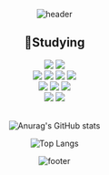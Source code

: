 <div align="center"> 
    
![header](https://capsule-render.vercel.app/api?type=waving&color=0:B983FF,100:99FEFA&height=150&section=header&text=SeoungYoung&fontSize=80&Align=Center)

<h2>🧾Studying</h2>
    <img src="https://img.shields.io/badge/JAVA-FF160B?style=flat-square&logo=JAVA&logoColor=white" />
    <img src="https://img.shields.io/badge/JavaScript-F7DF1E?style=flat-square&logo=JavaScript&logoColor=white"/>
<br>
    <img src="https://img.shields.io/badge/Node.js-339933?style=flat-square&logo=Node.js&logoColor=white"/>
    <img src="https://img.shields.io/badge/HTML5-E34F26?style=flat-square&logo=HTML5&logoColor=white"/>
    <img src="https://img.shields.io/badge/CSS3-1572B6?style=flat-square&logo=CSS3&logoColor=white"/>
    <img src="https://img.shields.io/badge/jQuery-0769AD?style=flat-square&logo=jQuery&logoColor=white"/>
<br>
    <img src="https://img.shields.io/badge/Spring-6DB33F?style=flat-square&logo=Spring&logoColor=white"/>
    <img src="https://img.shields.io/badge/IntelliJ IDEA-000000?style=flat-square&logo=Spring&logoColor=white"/>
    <img src="https://img.shields.io/badge/Visual Studio Code-007ACC?style=flat-square&logo=Visual Studio Code&logoColor=white"/>
<br>
    <img src="https://img.shields.io/badge/MySQL-4479A1?style=flat-square&logo=MySQL&logoColor=white"/>
    <img src="https://img.shields.io/badge/GitHub-181717?style=flat-square&logo=GitHub&logoColor=white"/>


<br>
<br>
    
![Anurag's GitHub stats](https://github-readme-stats.vercel.app/api?username=osy8814&card_width=450&count_private=true&show_icons=true&theme=tokyonight)
    
![Top Langs](https://github-readme-stats.vercel.app/api/top-langs/?username=osy8814&layout=compact&card_width=400&count_private=true&theme=tokyonight)




![footer](https://capsule-render.vercel.app/api?type=waving&color=0:B983FF,100:99FEFA&height=150&section=footer)

</div>

